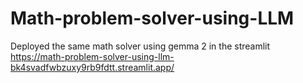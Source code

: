 # Math-problem-solver-using-LLM
Deployed the same math solver using gemma 2 in the streamlit  
https://math-problem-solver-using-llm-bk4svadfwbzuxy9rb9fdtt.streamlit.app/
